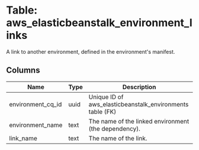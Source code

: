 
# Table: aws_elasticbeanstalk_environment_links
A link to another environment, defined in the environment's manifest.
## Columns
| Name        | Type           | Description  |
| ------------- | ------------- | -----  |
|environment_cq_id|uuid|Unique ID of aws_elasticbeanstalk_environments table (FK)|
|environment_name|text|The name of the linked environment (the dependency).|
|link_name|text|The name of the link.|
